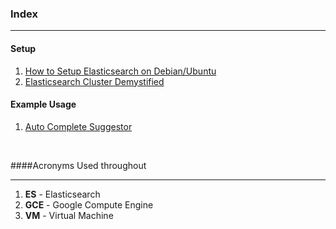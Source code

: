 ### Index
________

#### Setup

1. [How to Setup Elasticsearch on Debian/Ubuntu](Setup/Setup_Elasticsearch)
2. [Elasticsearch Cluster Demystified](Setup/Elasticsearch_Cluster)

#### Example Usage

1. [Auto Complete Suggestor](Examples/Auto_Complete_Suggestor)

<br>

####Acronyms Used throughout
_______

1. **ES** - Elasticsearch
2. **GCE** - Google Compute Engine
3. **VM** - Virtual Machine